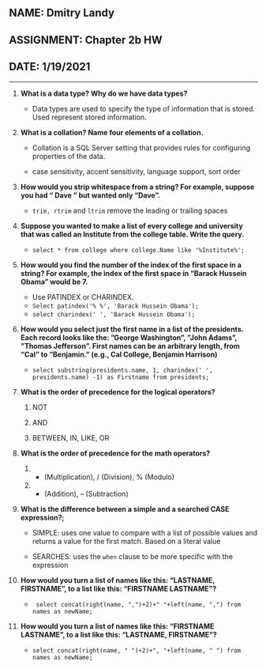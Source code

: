## NAME: Dmitry Landy
## ASSIGNMENT: Chapter 2b HW
## DATE: 1/19/2021
---

1. **What is a data type? Why do we have data types?**

	- Data types are used to specify the type of information that is stored. Used represent stored information.
	
2. **What is a collation? Name four elements of a collation.**

	- Collation is a SQL Server setting that provides rules for configuring properties of the data. 
	
	- case sensitivity, accent sensitivity, language support, sort order
	
3. **How would you strip whitespace from a string? For example, suppose you had “ Dave ” but wanted only “Dave”.**

	- ```trim, rtrim``` and ```ltrim``` remove the leading or trailing spaces
	
4. **Suppose you wanted to make a list of every college and university that was called an Institute from the college table. Write the query.**

	- ```select * from college where college.Name like '%Institute%';```

5. **How would you find the number of the index of the first space in a string? For example, the index of the first space in “Barack Hussein Obama” would be 7.**

	- Use PATINDEX or CHARINDEX. 
	- ```Select patindex('% %', 'Barack Hussein Obama'); ```
	- ```select charindex(' ', 'Barack Hussein Obama');```

6. **How would you select just the first name in a list of the presidents. Each record looks like the: ”George Washington”, ”John Adams”, ”Thomas Jefferson”. First names can be an arbitrary length, from “Cal” to “Benjamin.” (e.g., Cal College, Benjamin Harrison)**

	- ```select substring(presidents.name, 1, charindex(' ', presidents.name) -1) as Firstname from presidents;```
	

7. **What is the order of precedence for the logical operators?**
	
	1. NOT

	1. AND

	1. BETWEEN, IN, LIKE, OR
	
8. **What is the order of precedence for the math operators?**

	1. * (Multiplication), / (Division), % (Modulo)

	1.  + (Addition), – (Subtraction)

9. **What is the difference between a simple and a searched CASE expression?;**

	- SIMPLE: uses one value to compare with a list of possible values and returns a value for the first match. Based on a literal value
	
	- SEARCHES: uses the ```when``` clause to be more specific with the expression

10. **How would you turn a list of names like this: “LASTNAME, FIRSTNAME”, to a list like this: “FIRSTNAME LASTNAME”?**
	- ``` select concat(right(name, ",")+2)+" "+left(name, ",") from names as newName;```

11. **How would you turn a list of names like this: “FIRSTNAME LASTNAME”, to a list like this: “LASTNAME, FIRSTNAME”?**
	- ```select concat(right(name, " ")+2)+", "+left(name, " ") from names as newName;```
